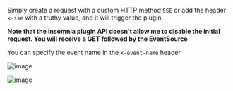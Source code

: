 Simply create a request with a custom HTTP method `SSE` 
or add the header `x-sse` with a truthy value, and it will 
trigger the plugin. 

**Note that the insomnia plugin API doesn't allow me to disable the initial request. You will receive a GET followed by the EventSource**

You can specify the event name in the `x-event-name` header.

![image](https://github.com/BinarSkugga/insomnia-plugin-skugga-sse/assets/7575628/8c818981-a48b-4dce-9e53-9d88e7525ab4)

![image](https://github.com/BinarSkugga/insomnia-plugin-skugga-sse/assets/7575628/246ff062-11dc-48b0-8800-6c12246babd3)

